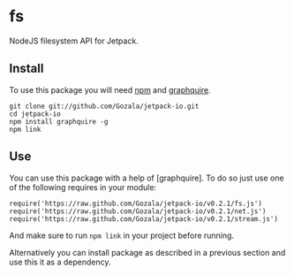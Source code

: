 # fs #

NodeJS filesystem API for Jetpack.

## Install ##

To use this package you will need [npm](http://npmjs.org/) and [graphquire](https://github.com/Gozala/graphquire/).

    git clone git://github.com/Gozala/jetpack-io.git
    cd jetpack-io
    npm install graphquire -g
    npm link

## Use ##

You can use this package with a help of [graphquire]. To do so just use one of
the following requires in your module:

    require('https://raw.github.com/Gozala/jetpack-io/v0.2.1/fs.js')
    require('https://raw.github.com/Gozala/jetpack-io/v0.2.1/net.js')
    require('https://raw.github.com/Gozala/jetpack-io/v0.2.1/stream.js')

And make sure to run `npm link` in your project before running.

Alternatively you can install package as described in a previous section and
use this it as a dependency.
